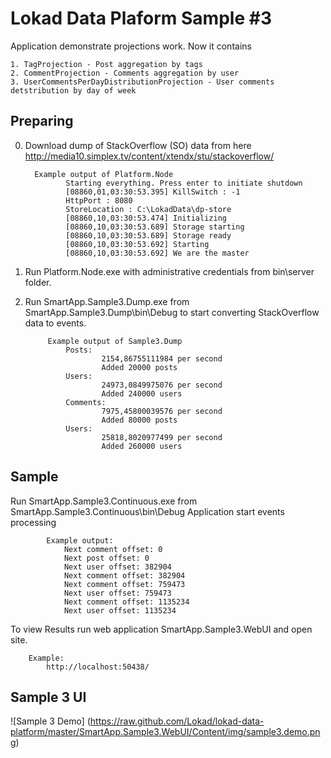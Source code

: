 ﻿Lokad Data Plaform Sample #3
========

Application demonstrate projections work. Now it contains 

    1. TagProjection - Post aggregation by tags
    2. CommentProjection - Comments aggregation by user
    3. UserCommentsPerDayDistributionProjection - User comments detstribution by day of week

Preparing
---------

0. Download dump of StackOverflow (SO) data from here http://media10.simplex.tv/content/xtendx/stu/stackoverflow/

         Example output of Platform.Node
                Starting everything. Press enter to initiate shutdown
                [08860,01,03:30:53.395] KillSwitch : -1
                HttpPort : 8080
                StoreLocation : C:\LokadData\dp-store
                [08860,10,03:30:53.474] Initializing
                [08860,10,03:30:53.689] Storage starting
                [08860,10,03:30:53.689] Storage ready
                [08860,10,03:30:53.692] Starting
                [08860,10,03:30:53.692] We are the master

1. Run Platform.Node.exe with administrative credentials from bin\server folder.

2. Run SmartApp.Sample3.Dump.exe from SmartApp.Sample3.Dump\bin\Debug to start converting StackOverflow data to events.
            
            Example output of Sample3.Dump
                Posts:
                        2154,86755111984 per second
                        Added 20000 posts
                Users:
                        24973,0849975076 per second
                        Added 240000 users
                Comments:
                        7975,45800039576 per second
                        Added 80000 posts
                Users:
                        25818,8020977499 per second
                        Added 260000 users

Sample
------

Run SmartApp.Sample3.Continuous.exe from SmartApp.Sample3.Continuous\bin\Debug
Application start events processing

            Example output:
                Next comment offset: 0
                Next post offset: 0
                Next user offset: 382904
                Next comment offset: 382904
                Next comment offset: 759473
                Next user offset: 759473
                Next comment offset: 1135234
                Next user offset: 1135234

To view Results run web application SmartApp.Sample3.WebUI and open site. 

        Example:
            http://localhost:50438/

Sample 3 UI
--------
![Sample 3 Demo] (https://raw.github.com/Lokad/lokad-data-platform/master/SmartApp.Sample3.WebUI/Content/img/sample3.demo.png)